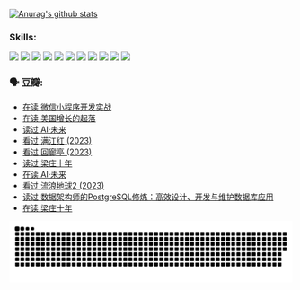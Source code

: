 
[![Anurag's github stats](https://github-readme-stats.vercel.app/api?username=w940853815)](https://github.com/anuraghazra/github-readme-stats)

### Skills:

<code><img height="32" src="https://cdn.jsdelivr.net/npm/simple-icons@v5/icons/python.svg"></code>
<code><img height="32" src="https://cdn.jsdelivr.net/npm/simple-icons@v5/icons/javascript.svg"></code>
<code><img height="32" src="https://cdn.jsdelivr.net/npm/simple-icons@v5/icons/django.svg"></code>
<code><img height="32" src="https://cdn.jsdelivr.net/npm/simple-icons@v5/icons/flask.svg"></code>
<code><img height="32" src="https://cdn.jsdelivr.net/npm/simple-icons@v5/icons/vuetify.svg"></code>
<code><img height="32" src="https://cdn.jsdelivr.net/npm/simple-icons@v5/icons/git.svg"></code>
<code><img height="32" src="https://cdn.jsdelivr.net/npm/simple-icons@v5/icons/docker.svg"></code>
<code><img height="32" src="https://cdn.jsdelivr.net/npm/simple-icons@v5/icons/postgresql.svg"></code>
<code><img height="32" src="https://cdn.jsdelivr.net/npm/simple-icons@v5/icons/elasticsearch.svg"></code>
<code><img height="32" src="https://cdn.jsdelivr.net/npm/simple-icons@v5/icons/macos.svg"></code>
<code><img height="32" src="https://cdn.jsdelivr.net/npm/simple-icons@v5/icons/linux.svg"></code>

### 🗣 豆瓣:

<!-- DOUBAN-ACTIVITIES:START -->
- [在读 微信小程序开发实战](https://www.douban.com/people/136069238/status/4230177692/?_i=84052056)
- [在读 美国增长的起落](https://www.douban.com/people/136069238/status/4220055912/?_i=84052056)
- [读过 AI·未来](https://www.douban.com/people/136069238/status/4220054171/?_i=84052057)
- [看过 满江红‎ (2023)](https://www.douban.com/people/136069238/status/4219146433/?_i=84052057)
- [看过 回廊亭‎ (2023)](https://www.douban.com/people/136069238/status/4215992758/?_i=84052057)
- [读过 梁庄十年](https://www.douban.com/people/136069238/status/4206664969/?_i=84052057)
- [在读 AI·未来](https://www.douban.com/people/136069238/status/4206653520/?_i=84052057)
- [看过 流浪地球2‎ (2023)](https://www.douban.com/people/136069238/status/4199558549/?_i=84052057)
- [读过 数据架构师的PostgreSQL修炼：高效设计、开发与维护数据库应用](https://www.douban.com/people/136069238/status/4199451104/?_i=84052057)
- [在读 梁庄十年](https://www.douban.com/people/136069238/status/4198822794/?_i=84052057)
<!-- DOUBAN-ACTIVITIES:END -->


![Snake animation](https://raw.githubusercontent.com/w940853815/w940853815/output/github-contribution-grid-snake.svg)

<!--
**w940853815/w940853815** is a ✨ _special_ ✨ repository because its `README.md` (this file) appears on your GitHub profile.

Here are some ideas to get you started:

- 🔭 I’m currently working on ...
- 🌱 I’m currently learning ...
- 👯 I’m looking to collaborate on ...
- 🤔 I’m looking for help with ...
- 💬 Ask me about ...
- 📫 How to reach me: ...
- 😄 Pronouns: ...
- ⚡ Fun fact: ...
-->
